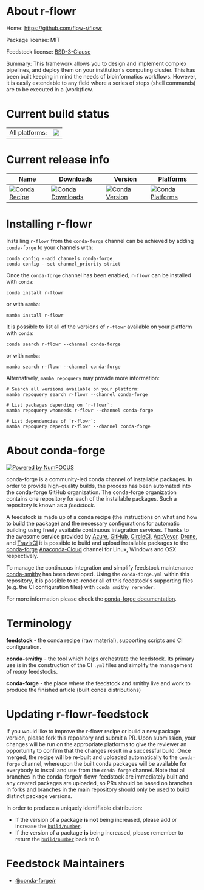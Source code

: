 About r-flowr
=============

Home: https://github.com/flow-r/flowr

Package license: MIT

Feedstock license: [BSD-3-Clause](https://github.com/conda-forge/r-flowr-feedstock/blob/main/LICENSE.txt)

Summary: This framework allows you to design and implement complex pipelines, and deploy them on your institution's computing cluster. This has been built keeping in mind the needs of bioinformatics workflows. However, it is easily extendable to any field where a series of steps (shell commands) are to be executed in a (work)flow.

Current build status
====================


<table><tr><td>All platforms:</td>
    <td>
      <a href="https://dev.azure.com/conda-forge/feedstock-builds/_build/latest?definitionId=4633&branchName=main">
        <img src="https://dev.azure.com/conda-forge/feedstock-builds/_apis/build/status/r-flowr-feedstock?branchName=main">
      </a>
    </td>
  </tr>
</table>

Current release info
====================

| Name | Downloads | Version | Platforms |
| --- | --- | --- | --- |
| [![Conda Recipe](https://img.shields.io/badge/recipe-r--flowr-green.svg)](https://anaconda.org/conda-forge/r-flowr) | [![Conda Downloads](https://img.shields.io/conda/dn/conda-forge/r-flowr.svg)](https://anaconda.org/conda-forge/r-flowr) | [![Conda Version](https://img.shields.io/conda/vn/conda-forge/r-flowr.svg)](https://anaconda.org/conda-forge/r-flowr) | [![Conda Platforms](https://img.shields.io/conda/pn/conda-forge/r-flowr.svg)](https://anaconda.org/conda-forge/r-flowr) |

Installing r-flowr
==================

Installing `r-flowr` from the `conda-forge` channel can be achieved by adding `conda-forge` to your channels with:

```
conda config --add channels conda-forge
conda config --set channel_priority strict
```

Once the `conda-forge` channel has been enabled, `r-flowr` can be installed with `conda`:

```
conda install r-flowr
```

or with `mamba`:

```
mamba install r-flowr
```

It is possible to list all of the versions of `r-flowr` available on your platform with `conda`:

```
conda search r-flowr --channel conda-forge
```

or with `mamba`:

```
mamba search r-flowr --channel conda-forge
```

Alternatively, `mamba repoquery` may provide more information:

```
# Search all versions available on your platform:
mamba repoquery search r-flowr --channel conda-forge

# List packages depending on `r-flowr`:
mamba repoquery whoneeds r-flowr --channel conda-forge

# List dependencies of `r-flowr`:
mamba repoquery depends r-flowr --channel conda-forge
```


About conda-forge
=================

[![Powered by
NumFOCUS](https://img.shields.io/badge/powered%20by-NumFOCUS-orange.svg?style=flat&colorA=E1523D&colorB=007D8A)](https://numfocus.org)

conda-forge is a community-led conda channel of installable packages.
In order to provide high-quality builds, the process has been automated into the
conda-forge GitHub organization. The conda-forge organization contains one repository
for each of the installable packages. Such a repository is known as a *feedstock*.

A feedstock is made up of a conda recipe (the instructions on what and how to build
the package) and the necessary configurations for automatic building using freely
available continuous integration services. Thanks to the awesome service provided by
[Azure](https://azure.microsoft.com/en-us/services/devops/), [GitHub](https://github.com/),
[CircleCI](https://circleci.com/), [AppVeyor](https://www.appveyor.com/),
[Drone](https://cloud.drone.io/welcome), and [TravisCI](https://travis-ci.com/)
it is possible to build and upload installable packages to the
[conda-forge](https://anaconda.org/conda-forge) [Anaconda-Cloud](https://anaconda.org/)
channel for Linux, Windows and OSX respectively.

To manage the continuous integration and simplify feedstock maintenance
[conda-smithy](https://github.com/conda-forge/conda-smithy) has been developed.
Using the ``conda-forge.yml`` within this repository, it is possible to re-render all of
this feedstock's supporting files (e.g. the CI configuration files) with ``conda smithy rerender``.

For more information please check the [conda-forge documentation](https://conda-forge.org/docs/).

Terminology
===========

**feedstock** - the conda recipe (raw material), supporting scripts and CI configuration.

**conda-smithy** - the tool which helps orchestrate the feedstock.
                   Its primary use is in the construction of the CI ``.yml`` files
                   and simplify the management of *many* feedstocks.

**conda-forge** - the place where the feedstock and smithy live and work to
                  produce the finished article (built conda distributions)


Updating r-flowr-feedstock
==========================

If you would like to improve the r-flowr recipe or build a new
package version, please fork this repository and submit a PR. Upon submission,
your changes will be run on the appropriate platforms to give the reviewer an
opportunity to confirm that the changes result in a successful build. Once
merged, the recipe will be re-built and uploaded automatically to the
`conda-forge` channel, whereupon the built conda packages will be available for
everybody to install and use from the `conda-forge` channel.
Note that all branches in the conda-forge/r-flowr-feedstock are
immediately built and any created packages are uploaded, so PRs should be based
on branches in forks and branches in the main repository should only be used to
build distinct package versions.

In order to produce a uniquely identifiable distribution:
 * If the version of a package **is not** being increased, please add or increase
   the [``build/number``](https://docs.conda.io/projects/conda-build/en/latest/resources/define-metadata.html#build-number-and-string).
 * If the version of a package **is** being increased, please remember to return
   the [``build/number``](https://docs.conda.io/projects/conda-build/en/latest/resources/define-metadata.html#build-number-and-string)
   back to 0.

Feedstock Maintainers
=====================

* [@conda-forge/r](https://github.com/conda-forge/r/)

